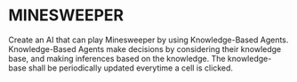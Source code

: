 # **MINESWEEPER** 

Create an AI that can play Minesweeper by using Knowledge-Based Agents. Knowledge-Based Agents make decisions by considering their knowledge base, and making inferences based on the knowledge. The knowledge-base shall be periodically updated everytime a cell is clicked. 